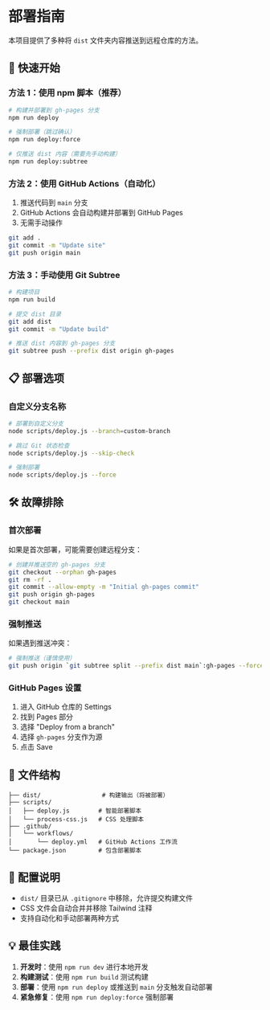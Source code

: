 # 部署指南

本项目提供了多种将 `dist` 文件夹内容推送到远程仓库的方法。

## 🚀 快速开始

### 方法 1：使用 npm 脚本（推荐）

```bash
# 构建并部署到 gh-pages 分支
npm run deploy

# 强制部署（跳过确认）
npm run deploy:force

# 仅推送 dist 内容（需要先手动构建）
npm run deploy:subtree
```

### 方法 2：使用 GitHub Actions（自动化）

1. 推送代码到 `main` 分支
2. GitHub Actions 会自动构建并部署到 GitHub Pages
3. 无需手动操作

```bash
git add .
git commit -m "Update site"
git push origin main
```

### 方法 3：手动使用 Git Subtree

```bash
# 构建项目
npm run build

# 提交 dist 目录
git add dist
git commit -m "Update build"

# 推送 dist 内容到 gh-pages 分支
git subtree push --prefix dist origin gh-pages
```

## 📋 部署选项

### 自定义分支名称

```bash
# 部署到自定义分支
node scripts/deploy.js --branch=custom-branch

# 跳过 Git 状态检查
node scripts/deploy.js --skip-check

# 强制部署
node scripts/deploy.js --force
```

## 🛠️ 故障排除

### 首次部署

如果是首次部署，可能需要创建远程分支：

```bash
# 创建并推送空的 gh-pages 分支
git checkout --orphan gh-pages
git rm -rf .
git commit --allow-empty -m "Initial gh-pages commit"
git push origin gh-pages
git checkout main
```

### 强制推送

如果遇到推送冲突：

```bash
# 强制推送（谨慎使用）
git push origin `git subtree split --prefix dist main`:gh-pages --force
```

### GitHub Pages 设置

1. 进入 GitHub 仓库的 Settings
2. 找到 Pages 部分
3. 选择 "Deploy from a branch"
4. 选择 `gh-pages` 分支作为源
5. 点击 Save

## 📁 文件结构

```
├── dist/                 # 构建输出（将被部署）
├── scripts/
│   ├── deploy.js        # 智能部署脚本
│   └── process-css.js   # CSS 处理脚本
├── .github/
│   └── workflows/
│       └── deploy.yml   # GitHub Actions 工作流
└── package.json         # 包含部署脚本
```

## 🔧 配置说明

- `dist/` 目录已从 `.gitignore` 中移除，允许提交构建文件
- CSS 文件会自动合并并移除 Tailwind 注释
- 支持自动化和手动部署两种方式

## 💡 最佳实践

1. **开发时**：使用 `npm run dev` 进行本地开发
2. **构建测试**：使用 `npm run build` 测试构建
3. **部署**：使用 `npm run deploy` 或推送到 `main` 分支触发自动部署
4. **紧急修复**：使用 `npm run deploy:force` 强制部署